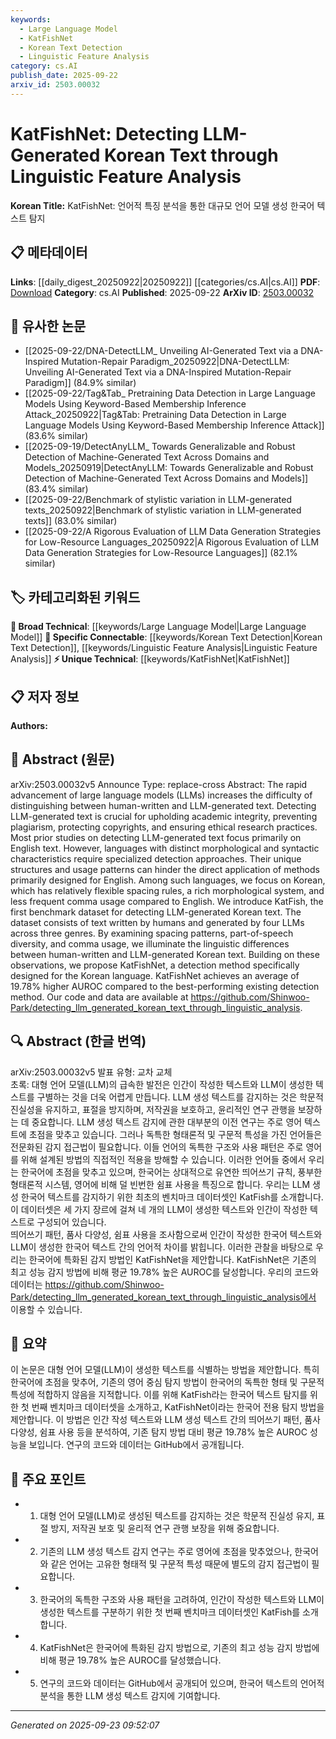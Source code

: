 ```yaml
---
keywords:
  - Large Language Model
  - KatFishNet
  - Korean Text Detection
  - Linguistic Feature Analysis
category: cs.AI
publish_date: 2025-09-22
arxiv_id: 2503.00032
---
```


<!-- KEYWORD_LINKING_METADATA:
{
  "processed_timestamp": "2025-09-23T09:52:07.003804",
  "vocabulary_version": "1.0",
  "selected_keywords": [
    "Large Language Model",
    "KatFishNet",
    "Korean Text Detection",
    "Linguistic Feature Analysis"
  ],
  "rejected_keywords": [],
  "similarity_scores": {
    "Large Language Model": 0.85,
    "KatFishNet": 0.8,
    "Korean Text Detection": 0.78,
    "Linguistic Feature Analysis": 0.77
  },
  "extraction_method": "AI_prompt_based",
  "budget_applied": true,
  "candidates_json": {
    "candidates": [
      {
        "surface": "Large Language Models",
        "canonical": "Large Language Model",
        "aliases": [
          "LLM",
          "Large Language Models"
        ],
        "category": "broad_technical",
        "rationale": "Large Language Models are central to the study, providing a strong link to existing research in NLP.",
        "novelty_score": 0.3,
        "connectivity_score": 0.9,
        "specificity_score": 0.6,
        "link_intent_score": 0.85
      },
      {
        "surface": "KatFishNet",
        "canonical": "KatFishNet",
        "aliases": [],
        "category": "unique_technical",
        "rationale": "KatFishNet is a novel detection method specifically designed for Korean text, offering unique insights into language-specific LLM detection.",
        "novelty_score": 0.85,
        "connectivity_score": 0.65,
        "specificity_score": 0.9,
        "link_intent_score": 0.8
      },
      {
        "surface": "Korean Text Detection",
        "canonical": "Korean Text Detection",
        "aliases": [
          "LLM-generated Korean Text Detection"
        ],
        "category": "specific_connectable",
        "rationale": "This focus on Korean text detection highlights the paper's contribution to language-specific NLP challenges.",
        "novelty_score": 0.7,
        "connectivity_score": 0.75,
        "specificity_score": 0.8,
        "link_intent_score": 0.78
      },
      {
        "surface": "Linguistic Feature Analysis",
        "canonical": "Linguistic Feature Analysis",
        "aliases": [],
        "category": "specific_connectable",
        "rationale": "The study's use of linguistic feature analysis is key to understanding the differences between human and LLM-generated text.",
        "novelty_score": 0.65,
        "connectivity_score": 0.7,
        "specificity_score": 0.75,
        "link_intent_score": 0.77
      }
    ],
    "ban_list_suggestions": [
      "method",
      "dataset",
      "performance"
    ]
  },
  "decisions": [
    {
      "candidate_surface": "Large Language Models",
      "resolved_canonical": "Large Language Model",
      "decision": "linked",
      "scores": {
        "novelty": 0.3,
        "connectivity": 0.9,
        "specificity": 0.6,
        "link_intent": 0.85
      }
    },
    {
      "candidate_surface": "KatFishNet",
      "resolved_canonical": "KatFishNet",
      "decision": "linked",
      "scores": {
        "novelty": 0.85,
        "connectivity": 0.65,
        "specificity": 0.9,
        "link_intent": 0.8
      }
    },
    {
      "candidate_surface": "Korean Text Detection",
      "resolved_canonical": "Korean Text Detection",
      "decision": "linked",
      "scores": {
        "novelty": 0.7,
        "connectivity": 0.75,
        "specificity": 0.8,
        "link_intent": 0.78
      }
    },
    {
      "candidate_surface": "Linguistic Feature Analysis",
      "resolved_canonical": "Linguistic Feature Analysis",
      "decision": "linked",
      "scores": {
        "novelty": 0.65,
        "connectivity": 0.7,
        "specificity": 0.75,
        "link_intent": 0.77
      }
    }
  ]
}
-->

# KatFishNet: Detecting LLM-Generated Korean Text through Linguistic Feature Analysis

**Korean Title:** KatFishNet: 언어적 특징 분석을 통한 대규모 언어 모델 생성 한국어 텍스트 탐지

## 📋 메타데이터

**Links**: [[daily_digest_20250922|20250922]] [[categories/cs.AI|cs.AI]]
**PDF**: [Download](https://arxiv.org/pdf/2503.00032.pdf)
**Category**: cs.AI
**Published**: 2025-09-22
**ArXiv ID**: [2503.00032](https://arxiv.org/abs/2503.00032)

## 🔗 유사한 논문
- [[2025-09-22/DNA-DetectLLM_ Unveiling AI-Generated Text via a DNA-Inspired Mutation-Repair Paradigm_20250922|DNA-DetectLLM: Unveiling AI-Generated Text via a DNA-Inspired Mutation-Repair Paradigm]] (84.9% similar)
- [[2025-09-22/Tag&Tab_ Pretraining Data Detection in Large Language Models Using Keyword-Based Membership Inference Attack_20250922|Tag&Tab: Pretraining Data Detection in Large Language Models Using Keyword-Based Membership Inference Attack]] (83.6% similar)
- [[2025-09-19/DetectAnyLLM_ Towards Generalizable and Robust Detection of Machine-Generated Text Across Domains and Models_20250919|DetectAnyLLM: Towards Generalizable and Robust Detection of Machine-Generated Text Across Domains and Models]] (83.4% similar)
- [[2025-09-22/Benchmark of stylistic variation in LLM-generated texts_20250922|Benchmark of stylistic variation in LLM-generated texts]] (83.0% similar)
- [[2025-09-22/A Rigorous Evaluation of LLM Data Generation Strategies for Low-Resource Languages_20250922|A Rigorous Evaluation of LLM Data Generation Strategies for Low-Resource Languages]] (82.1% similar)

## 🏷️ 카테고리화된 키워드
**🧠 Broad Technical**: [[keywords/Large Language Model|Large Language Model]]
**🔗 Specific Connectable**: [[keywords/Korean Text Detection|Korean Text Detection]], [[keywords/Linguistic Feature Analysis|Linguistic Feature Analysis]]
**⚡ Unique Technical**: [[keywords/KatFishNet|KatFishNet]]

## 📋 저자 정보

**Authors:** 

## 📄 Abstract (원문)

arXiv:2503.00032v5 Announce Type: replace-cross 
Abstract: The rapid advancement of large language models (LLMs) increases the difficulty of distinguishing between human-written and LLM-generated text. Detecting LLM-generated text is crucial for upholding academic integrity, preventing plagiarism, protecting copyrights, and ensuring ethical research practices. Most prior studies on detecting LLM-generated text focus primarily on English text. However, languages with distinct morphological and syntactic characteristics require specialized detection approaches. Their unique structures and usage patterns can hinder the direct application of methods primarily designed for English. Among such languages, we focus on Korean, which has relatively flexible spacing rules, a rich morphological system, and less frequent comma usage compared to English. We introduce KatFish, the first benchmark dataset for detecting LLM-generated Korean text. The dataset consists of text written by humans and generated by four LLMs across three genres.
  By examining spacing patterns, part-of-speech diversity, and comma usage, we illuminate the linguistic differences between human-written and LLM-generated Korean text. Building on these observations, we propose KatFishNet, a detection method specifically designed for the Korean language. KatFishNet achieves an average of 19.78% higher AUROC compared to the best-performing existing detection method. Our code and data are available at https://github.com/Shinwoo-Park/detecting_llm_generated_korean_text_through_linguistic_analysis.

## 🔍 Abstract (한글 번역)

arXiv:2503.00032v5 발표 유형: 교차 교체  
초록: 대형 언어 모델(LLM)의 급속한 발전은 인간이 작성한 텍스트와 LLM이 생성한 텍스트를 구별하는 것을 더욱 어렵게 만듭니다. LLM 생성 텍스트를 감지하는 것은 학문적 진실성을 유지하고, 표절을 방지하며, 저작권을 보호하고, 윤리적인 연구 관행을 보장하는 데 중요합니다. LLM 생성 텍스트 감지에 관한 대부분의 이전 연구는 주로 영어 텍스트에 초점을 맞추고 있습니다. 그러나 독특한 형태론적 및 구문적 특성을 가진 언어들은 전문화된 감지 접근법이 필요합니다. 이들 언어의 독특한 구조와 사용 패턴은 주로 영어를 위해 설계된 방법의 직접적인 적용을 방해할 수 있습니다. 이러한 언어들 중에서 우리는 한국어에 초점을 맞추고 있으며, 한국어는 상대적으로 유연한 띄어쓰기 규칙, 풍부한 형태론적 시스템, 영어에 비해 덜 빈번한 쉼표 사용을 특징으로 합니다. 우리는 LLM 생성 한국어 텍스트를 감지하기 위한 최초의 벤치마크 데이터셋인 KatFish를 소개합니다. 이 데이터셋은 세 가지 장르에 걸쳐 네 개의 LLM이 생성한 텍스트와 인간이 작성한 텍스트로 구성되어 있습니다.  
띄어쓰기 패턴, 품사 다양성, 쉼표 사용을 조사함으로써 인간이 작성한 한국어 텍스트와 LLM이 생성한 한국어 텍스트 간의 언어적 차이를 밝힙니다. 이러한 관찰을 바탕으로 우리는 한국어에 특화된 감지 방법인 KatFishNet을 제안합니다. KatFishNet은 기존의 최고 성능 감지 방법에 비해 평균 19.78% 높은 AUROC를 달성합니다. 우리의 코드와 데이터는 https://github.com/Shinwoo-Park/detecting_llm_generated_korean_text_through_linguistic_analysis에서 이용할 수 있습니다.

## 📝 요약

이 논문은 대형 언어 모델(LLM)이 생성한 텍스트를 식별하는 방법을 제안합니다. 특히 한국어에 초점을 맞추어, 기존의 영어 중심 탐지 방법이 한국어의 독특한 형태 및 구문적 특성에 적합하지 않음을 지적합니다. 이를 위해 KatFish라는 한국어 텍스트 탐지를 위한 첫 번째 벤치마크 데이터셋을 소개하고, KatFishNet이라는 한국어 전용 탐지 방법을 제안합니다. 이 방법은 인간 작성 텍스트와 LLM 생성 텍스트 간의 띄어쓰기 패턴, 품사 다양성, 쉼표 사용 등을 분석하여, 기존 탐지 방법 대비 평균 19.78% 높은 AUROC 성능을 보입니다. 연구의 코드와 데이터는 GitHub에서 공개됩니다.

## 🎯 주요 포인트

- 1. 대형 언어 모델(LLM)로 생성된 텍스트를 감지하는 것은 학문적 진실성 유지, 표절 방지, 저작권 보호 및 윤리적 연구 관행 보장을 위해 중요합니다.
- 2. 기존의 LLM 생성 텍스트 감지 연구는 주로 영어에 초점을 맞추었으나, 한국어와 같은 언어는 고유한 형태적 및 구문적 특성 때문에 별도의 감지 접근법이 필요합니다.
- 3. 한국어의 독특한 구조와 사용 패턴을 고려하여, 인간이 작성한 텍스트와 LLM이 생성한 텍스트를 구분하기 위한 첫 번째 벤치마크 데이터셋인 KatFish를 소개합니다.
- 4. KatFishNet은 한국어에 특화된 감지 방법으로, 기존의 최고 성능 감지 방법에 비해 평균 19.78% 높은 AUROC를 달성했습니다.
- 5. 연구의 코드와 데이터는 GitHub에서 공개되어 있으며, 한국어 텍스트의 언어적 분석을 통한 LLM 생성 텍스트 감지에 기여합니다.


---

*Generated on 2025-09-23 09:52:07*